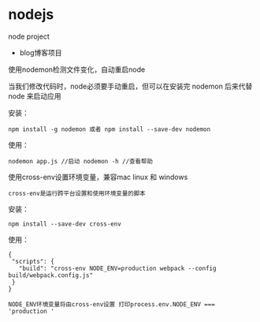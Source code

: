 # nodejs
node project
+ blog博客项目

使用nodemon检测文件变化，自动重启node

当我们修改代码时，node必须要手动重启，但可以在安装完 nodemon 后来代替 node 来启动应用

安装：

`
npm install -g nodemon 或者 npm install --save-dev nodemon
`

使用：

`
nodemon app.js //启动
nodemon -h //查看帮助
`

使用cross-env设置环境变量，兼容mac linux 和 windows

`cross-env是运行跨平台设置和使用环境变量的脚本`

安装：

`npm install --save-dev cross-env`

使用：

 ```
{
  "scripts": {
    "build": "cross-env NODE_ENV=production webpack --config build/webpack.config.js"
  }
}
 ```
 
 `
NODE_ENV环境变量将由cross-env设置
打印process.env.NODE_ENV === 'production '
 `
